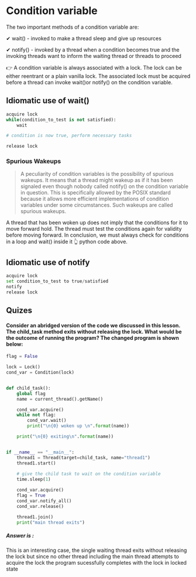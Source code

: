 # Condition variable

The two important methods of a condition variable are:

✔ wait() - invoked to make a thread sleep and give up resources

✔ notify() - invoked by a thread when a condition becomes true and the invoking threads want to inform the waiting thread or threads to proceed

👉 A condition variable is always associated with a lock. The lock can be either reentrant or a plain vanilla lock. The associated lock must be acquired before a thread can invoke wait()or notify() on the condition variable.

## Idiomatic use of wait()
```python
acquire lock
while(condition_to_test is not satisfied):
    wait

# condition is now true, perform necessary tasks

release lock
```

### Spurious Wakeups
>A peculiarity of condition variables is the possibility of spurious wakeups. It means that a thread might wakeup as if it has been signaled even though nobody called notify() on the condition variable in question. This is specifically allowed by the POSIX standard because it allows more efficient implementations of condition variables under some circumstances. Such wakeups are called spurious wakeups.

A thread that has been woken up does not imply that the conditions for it to move forward hold. The thread must test the conditions again for validity before moving forward. 
In conclusion, we must always check for conditions in a loop and wait() inside it 👆 python code above.

## Idiomatic use of notify
```python
acquire lock
set condition_to_test to true/satisfied
notify
release lock
```

## Quizes
#### Consider an abridged version of the code we discussed in this lesson. The child_task method exits without releasing the lock. What would be the outcome of running the program? The changed program is shown below:

```python
flag = False

lock = Lock()
cond_var = Condition(lock)


def child_task():
    global flag
    name = current_thread().getName()

    cond_var.acquire()
    while not flag:
        cond_var.wait()
        print("\n{0} woken up \n".format(name))

    print("\n{0} exiting\n".format(name))


if __name__ == "__main__":
    thread1 = Thread(target=child_task, name="thread1")
    thread1.start()
    
    # give the child task to wait on the condition variable
    time.sleep(1)

    cond_var.acquire()
    flag = True
    cond_var.notify_all()
    cond_var.release()

    thread1.join()
    print("main thread exits")
```

##### Answer is :
This is an interesting case, the single waiting thread exits without releasing the lock but since no other thread including the main thread attempts to acquire the lock the program sucessfully completes with the lock in locked state





